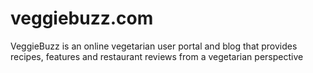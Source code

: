 # veggiebuzz.com
VeggieBuzz is an online vegetarian user portal and blog that provides recipes, features and restaurant reviews from a vegetarian perspective
